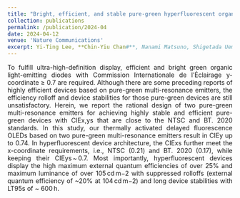 ```yaml
---
title: "Bright, efficient, and stable pure-green hyperfluorescent organic light-emitting diodes by judicious molecular design"
collection: publications
permalink: /publication/2024-04
date: 2024-04-12
venue: 'Nature Communications'
excerpt: Yi-Ting Lee, **Chin-Yiu Chan#**, Nanami Matsuno, Shigetada Uemura, Susumu Oda, Masakazu Kondo, Rangani Wathsala Weerasinghe, Yanmei Hu, Gerardus N. Iswara Lestanto, Youichi Tsuchiya, Yufang Li, Takuji Hatakeyama#,Chihaya Adachi#     <br/> <img src='/images/2024-04.jpg'>
---
```

<div style="text-align: justify">
To fulfill ultra-high-definition display, efficient and bright green organic light-emitting diodes with Commission Internationale de l’Éclairage y-coordinate ≥ 0.7 are required. Although there are some preceding reports of highly efficient devices based on pure-green multi-resonance emitters, the efficiency rolloff and device stabilities for those pure-green devices are still unsatisfactory. Herein, we report the rational design of two pure-green multi-resonance emitters for achieving highly stable and efficient pure-green devices with CIEx,ys that are close to the NTSC and BT. 2020 standards. In this study, our thermally activated delayed fluorescence OLEDs based on two pure-green multi-resonance emitters result in CIEy up to 0.74. In hyperfluorescent device architecture, the CIExs further meet the x-coordinate requirements, i.e., NTSC (0.21) and BT. 2020 (0.17), while keeping their CIEys ~ 0.7. Most importantly, hyperfluorescent devices display the high maximum external quantum efficiencies of over 25% and maximum luminance of over 105 cd m−2 with suppressed rolloffs (external quantum efficiency of ~20% at 104 cd m−2) and long device stabilities with LT95s of ~ 600 h.
</div>
